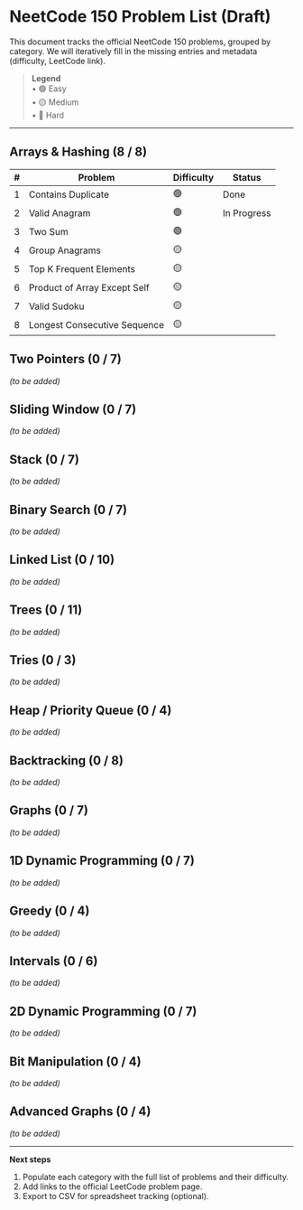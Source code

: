 # NeetCode 150 Problem List (Draft)

This document tracks the official NeetCode 150 problems, grouped by category.  We will iteratively fill in the missing entries and metadata (difficulty, LeetCode link).  

> **Legend**  
> • 🟢 Easy  
> • 🟡 Medium  
> • 🔴 Hard

---

## Arrays & Hashing (8 / 8)
| # | Problem | Difficulty | Status |
|---|----------|-----------|---|
| 1 | Contains Duplicate | 🟢 | Done |
| 2 | Valid Anagram | 🟢 | In Progress |
| 3 | Two Sum | 🟢 | |
| 4 | Group Anagrams | 🟡 | |
| 5 | Top K Frequent Elements | 🟡 |
| 6 | Product of Array Except Self | 🟡 |
| 7 | Valid Sudoku | 🟡 |
| 8 | Longest Consecutive Sequence | 🟡 |

## Two Pointers (0 / 7)
*(to be added)*

## Sliding Window (0 / 7)
*(to be added)*

## Stack (0 / 7)
*(to be added)*

## Binary Search (0 / 7)
*(to be added)*

## Linked List (0 / 10)
*(to be added)*

## Trees (0 / 11)
*(to be added)*

## Tries (0 / 3)
*(to be added)*

## Heap / Priority Queue (0 / 4)
*(to be added)*

## Backtracking (0 / 8)
*(to be added)*

## Graphs (0 / 7)
*(to be added)*

## 1D Dynamic Programming (0 / 7)
*(to be added)*

## Greedy (0 / 4)
*(to be added)*

## Intervals (0 / 6)
*(to be added)*

## 2D Dynamic Programming (0 / 7)
*(to be added)*

## Bit Manipulation (0 / 4)
*(to be added)*

## Advanced Graphs (0 / 4)
*(to be added)*

---

**Next steps**  
1. Populate each category with the full list of problems and their difficulty.  
2. Add links to the official LeetCode problem page.  
3. Export to CSV for spreadsheet tracking (optional).
